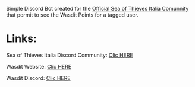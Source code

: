 Simple Discord Bot created for the [Official Sea of Thieves Italia Comunnity](http://discord.gg/seaofthievesit) that permit to see the Wasdit Points for a tagged user.

# Links:

Sea of Thieves Italia Discord Community: [Clic HERE](http://discord.gg/seaofthievesit)

Wasdit Website: [Clic HERE](https://wasdit.games/)

Wasdit Discord: [Clic HERE](https://discord.com/invite/GgP6djV)
